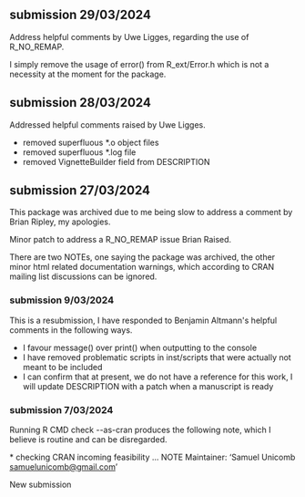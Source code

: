 ## submission 29/03/2024

Address helpful comments by Uwe Ligges, regarding the use of R_NO_REMAP.

I simply remove the usage of error() from R_ext/Error.h which is not a necessity at the moment for the package.

## submission 28/03/2024

Addressed helpful comments raised by Uwe Ligges.

* removed superfluous \*.o object files
* removed superfluous \*.log file
* removed VignetteBuilder field from DESCRIPTION

## submission 27/03/2024

This package was archived due to me being slow to address a comment by Brian Ripley, my apologies.

Minor patch to address a R_NO_REMAP issue Brian Raised.

There are two NOTEs, one saying the package was archived, the other minor html related documentation warnings, which according to CRAN mailing list discussions can be ignored.

### submission 9/03/2024

This is a resubmission, I have responded to Benjamin Altmann's helpful comments in the following ways.

* I favour message() over print() when outputting to the console
* I have removed problematic scripts in inst/scripts that were actually not meant to be included
* I can confirm that at present, we do not have a reference for this work, I will update DESCRIPTION with a patch when a manuscript is ready

### submission 7/03/2024

Running R CMD check --as-cran produces the following note, which I believe is routine and can be disregarded.

\* checking CRAN incoming feasibility ... NOTE
Maintainer: ‘Samuel Unicomb <samuelunicomb@gmail.com>’ 

New submission

